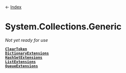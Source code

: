 ← [Index](index)
# System.Collections.Generic
_Not yet ready for use_

**[`ClearToken`](System.Collections.Generic.ClearToken)**  
**[`DictionaryExtensions`](System.Collections.Generic.DictionaryExtensions)**  
**[`HashSetExtensions`](System.Collections.Generic.HashSetExtensions)**  
**[`ListExtensions`](System.Collections.Generic.ListExtensions)**  
**[`QueueExtensions`](System.Collections.Generic.QueueExtensions)**  

